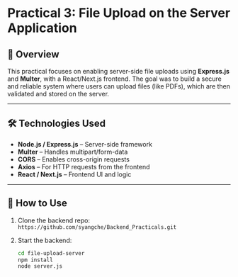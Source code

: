 # Practical 3: File Upload on the Server Application

## 📌 Overview

This practical focuses on enabling server-side file uploads using **Express.js** and **Multer**, with a React/Next.js frontend. The goal was to build a secure and reliable system where users can upload files (like PDFs), which are then validated and stored on the server.

---

## 🛠️ Technologies Used

- **Node.js / Express.js** – Server-side framework
- **Multer** – Handles multipart/form-data
- **CORS** – Enables cross-origin requests
- **Axios** – For HTTP requests from the frontend
- **React / Next.js** – Frontend UI and logic

---

## 🚀 How to Use

1. Clone the backend repo:  
   `https://github.com/syangche/Backend_Practicals.git`

2. Start the backend:
   ```bash
   cd file-upload-server
   npm install
   node server.js

